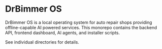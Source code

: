 # DrBimmer OS

DrBimmer OS is a local operating system for auto repair shops providing offline-capable AI powered services. This monorepo contains the backend API, frontend dashboard, AI agents, and installer scripts.

See individual directories for details.
